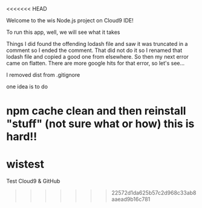 <<<<<<< HEAD

Welcome to the wis Node.js project on Cloud9 IDE!

To run this app, well, we will see what it takes

Things I did
found the offending lodash file and saw it was truncated in a comment so I ended 
the comment. That did not do it so I renamed that lodash file
and copied a good one from elsewhere. So then my next error came on flatten.
There are more google hits for that error, so let's see...

I removed
dist
from .gitignore

one idea is to do 

npm cache clean
and then reinstall "stuff" (not sure what or how)
this is hard!!
=======
# wistest
Test Cloud9 &amp; GitHub
>>>>>>> 22572d1da625b57c2d968c33ab8aaead9b16c781
